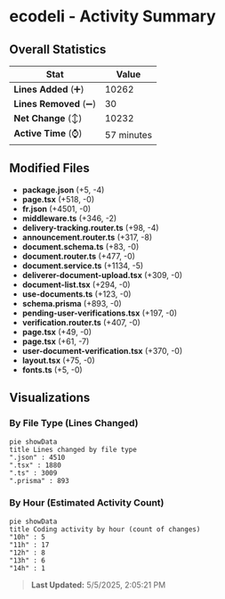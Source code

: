 # ecodeli - Activity Summary 

## Overall Statistics

| Stat                   | Value                                                             |
| ---------------------- | ----------------------------------------------------------------- |
| **Lines Added** (➕)   | 10262                                          |
| **Lines Removed** (➖) | 30                                        |
| **Net Change** (↕)    | 10232                |
| **Active Time** (⌚)   | 57 minutes |


## Modified Files
- **package.json** (+5, -4)
- **page.tsx** (+518, -0)
- **fr.json** (+4501, -0)
- **middleware.ts** (+346, -2)
- **delivery-tracking.router.ts** (+98, -4)
- **announcement.router.ts** (+317, -8)
- **document.schema.ts** (+83, -0)
- **document.router.ts** (+477, -0)
- **document.service.ts** (+1134, -5)
- **deliverer-document-upload.tsx** (+309, -0)
- **document-list.tsx** (+294, -0)
- **use-documents.ts** (+123, -0)
- **schema.prisma** (+893, -0)
- **pending-user-verifications.tsx** (+197, -0)
- **verification.router.ts** (+407, -0)
- **page.tsx** (+49, -0)
- **page.tsx** (+61, -7)
- **user-document-verification.tsx** (+370, -0)
- **layout.tsx** (+75, -0)
- **fonts.ts** (+5, -0)

## Visualizations

### By File Type (Lines Changed)

```mermaid
pie showData
title Lines changed by file type
".json" : 4510
".tsx" : 1880
".ts" : 3009
".prisma" : 893
```

### By Hour (Estimated Activity Count)

```mermaid
pie showData
title Coding activity by hour (count of changes)
"10h" : 5
"11h" : 17
"12h" : 8
"13h" : 6
"14h" : 1
```


> **Last Updated:** 5/5/2025, 2:05:21 PM